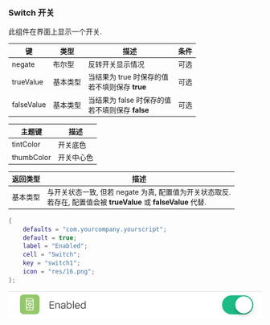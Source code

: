 ### Switch 开关

此组件在界面上显示一个开关. 

|   键   |   类型   |   描述   |   条件   |
|--------|----------|----------|----------|
|negate|布尔型|反转开关显示情况|可选|
|trueValue|基本类型|当结果为 true 时保存的值<br />若不填则保存 **true**|可选|
|falseValue|基本类型|当结果为 false 时保存的值<br />若不填则保存 **false**|可选|

|  主题键  |  描述  |
|----------|--------|
|tintColor|开关底色|
|thumbColor|开关中心色|

|   返回类型   |   描述   |
|--------------|----------|
|基本类型|与开关状态一致, 但若 negate 为真, 配置值为开关状态取反.<br />若存在, 配置值会被 **trueValue** 或 **falseValue** 代替.|

``` lua
{
    defaults = "com.yourcompany.yourscript";
    default = true;
    label = "Enabled";
    cell = "Switch";
    key = "switch1";
    icon = "res/16.png";
};
```

![CFC04C38-FFBE-46B9-BE86-AE8470342DAD.png-19.2kB](Switch/CFC04C38-FFBE-46B9-BE86-AE8470342DAD.png)
